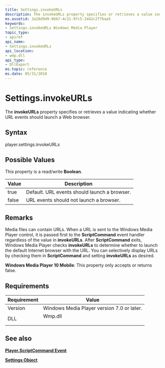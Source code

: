 ```yaml
---
title: Settings.invokeURLs
description: The invokeURLs property specifies or retrieves a value indicating whether URL events should launch a Web browser.
ms.assetid: 3a28d949-96b7-4c21-97c5-2442c2f7baa5
keywords:
- Settings.invokeURLs Windows Media Player
topic_type:
- apiref
api_name:
- Settings.invokeURLs
api_location:
- wmp.dll
api_type:
- DllExport
ms.topic: reference
ms.date: 05/31/2018
---
```


# Settings.invokeURLs

The **invokeURLs** property specifies or retrieves a value indicating whether URL events should launch a Web browser.

## Syntax

player.settings.invokeURLs

## Possible Values

This property is a read/write **Boolean**.



| Value | Description                                  |
|-------|----------------------------------------------|
| true  | Default. URL events should launch a browser. |
| false | URL events should not launch a browser.      |



 

## Remarks

Media files can contain URLs. When a URL is sent to the Windows Media Player control, it is passed first to the **ScriptCommand** event handler regardless of the value in **invokeURLs**. After **ScriptCommand** exits, Windows Media Player checks **invokeURLs** to determine whether to launch the default Internet browser with the URL. You can selectively display URLs by checking them in **ScriptCommand** and setting **invokeURLs** as desired.

**Windows Media Player 10 Mobile**: This property only accepts or returns false.

## Requirements



| Requirement | Value |
|--------------------|------------------------------------------------------------------------------------|
| Version<br/> | Windows Media Player version 7.0 or later.<br/>                              |
| DLL<br/>     | <dl> <dt>Wmp.dll</dt> </dl> |



## See also

<dl> <dt>

[**Player.ScriptCommand Event**](player-player-scriptcommand.md)
</dt> <dt>

[**Settings Object**](settings-object.md)
</dt> </dl>

 

 





